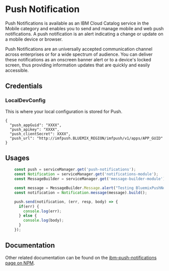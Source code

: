 # Push Notification

Push Notifications is available as an IBM Cloud Catalog service in the Mobile category and enables you to send and manage mobile and web push notifications. A push notification is an alert indicating a change or update on a mobile device or browser.

Push Notifications are an universally accepted communication channel across enterprises or for a wide spectrum of audience. You can deliver these notifications as an onscreen banner alert or to a device's locked screen, thus providing information updates that are quickly and easily accessible.

##  Credentials

###  LocalDevConfig

This is where your local configuration is stored for Push.
```
{
  "push_appGuid": "XXXX",
  "push_apikey": "XXXX",
  "push_clientSecret": XXXX",
  "push_url": "http://imfpush.BLUEMIX_REGION/imfpush/v1/apps/APP_GUID"
}
```

## Usages

```javascript
    const push = serviceManager.get('push-notifications');
    const Notification = serviceManager.get('notifications-module');
    const MessageBuilder = serviceManager.get('message-builder-module');

    const message = MessageBuilder.Message.alert("Testing BluemixPushNotifications").build();
    const notification = Notification.message(message).build();

    push.send(notification, (err, resp, body) => {
      if(err) {
        console.log(err);
      } else {
        console.log(body);
      }
    });
```

## Documentation

Other related documentation can be found on the [ibm-push-notifications page on NPM](https://www.npmjs.com/package/ibm-push-notifications).
